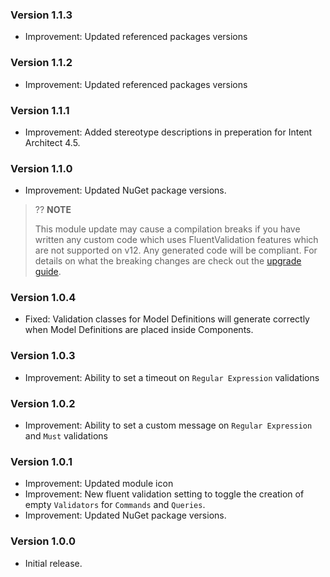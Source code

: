 ### Version 1.1.3

- Improvement: Updated referenced packages versions

### Version 1.1.2

- Improvement: Updated referenced packages versions

### Version 1.1.1

- Improvement: Added stereotype descriptions in preperation for Intent Architect 4.5. 

### Version 1.1.0

- Improvement: Updated NuGet package versions.

> ?? **NOTE**
>
> This module update may cause a compilation breaks if you have written any custom code which uses FluentValidation features which are not supported on v12.
> Any generated code will be compliant.
> For details on what the breaking changes are check out the [upgrade guide](https://docs.fluentvalidation.net/en/latest/upgrading-to-12.html).

### Version 1.0.4

- Fixed: Validation classes for Model Definitions will generate correctly when Model Definitions are placed inside Components.

### Version 1.0.3

- Improvement: Ability to set a timeout on `Regular Expression` validations

### Version 1.0.2

- Improvement: Ability to set a custom message on `Regular Expression` and `Must` validations

### Version 1.0.1

- Improvement: Updated module icon
- Improvement: New fluent validation setting to toggle the creation of empty `Validators` for `Commands` and `Queries`.
- Improvement: Updated NuGet package versions.

### Version 1.0.0

- Initial release.

